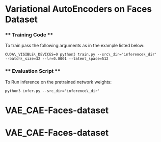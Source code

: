 # Variational AutoEncoders on Faces Dataset

### ** Training Code **
To train pass the following arguments as in the example listed below:
```
CUDA\_VISIBLE\_DEVICES=0 python3 train.py --src\_dir='inference\_dir' --batch\_size=32 --lr=0.0001 --latent_space=512
```

### ** Evaluation Script **
To Run inference on the pretrained network weights:
```
python3 infer.py --src_dir='inference\_dir'
```

# VAE_CAE-Faces-dataset
# VAE_CAE-Faces-dataset
